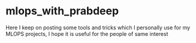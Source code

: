# mlops_with_prabdeep
Here I keep on posting some tools and tricks which I personally use for my MLOPS projects, I hope it is useful for the people of same interest
